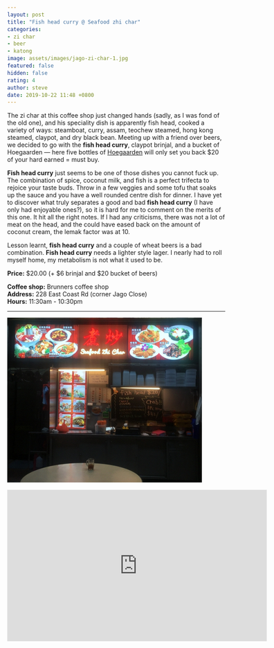```yaml
---
layout: post
title: "Fish head curry @ Seafood zhi char"
categories:
- zi char
- beer
- katong
image: assets/images/jago-zi-char-1.jpg
featured: false
hidden: false
rating: 4
author: steve
date: 2019-10-22 11:48 +0800
---
```

The zi char at this coffee shop just changed hands (sadly, as I was fond of the old one), and his speciality dish is apparently fish head, cooked a variety of ways: steamboat, curry, assam, teochew steamed, hong kong steamed, claypot, and dry black bean. Meeting up with a friend over beers, we decided to go with the **fish head curry**, claypot brinjal, and a bucket of Hoegaarden — here five bottles of [Hoegaarden](https://beerandbrewing.com/review/hoegaarden-wit-blanche/) will only set you back $20 of your hard earned = must buy.

**Fish head curry** just seems to be one of those dishes you cannot fuck up. The combination of spice, coconut milk, and fish is a perfect trifecta to rejoice your taste buds. Throw in a few veggies and some tofu that soaks up the sauce and you have a well rounded centre dish for dinner. I have yet to discover what truly separates a good and bad **fish head curry** (I have only had enjoyable ones?), so it is hard for me to comment on the merits of this one. It hit all the right notes. If I had any criticisms, there was not a lot of meat on the head, and the could have eased back on the amount of coconut cream, the lemak factor was at 10.

Lesson learnt, **fish head curry** and a couple of wheat beers is a bad combination. **Fish head curry** needs a lighter style lager. I nearly had to roll myself home, my metabolism is not what it used to be.

**Price:** $20.00 (+ $6 brinjal and $20 bucket of beers)

**Coffee shop:** Brunners coffee shop  
**Address:** 228 East Coast Rd (corner Jago Close)  
**Hours:** 11:30am - 10:30pm  

***  

![Seafood zhi char](/assets/images/jago-zi-char-2.jpg "Seafood zhi char")

<iframe src="https://www.google.com/maps/embed?pb=!1m18!1m12!1m3!1d3988.7794601923756!2d103.90540321421255!3d1.3075220990463587!2m3!1f0!2f0!3f0!3m2!1i1024!2i768!4f13.1!3m3!1m2!1s0x31da180cb49f7da1%3A0x9a27afd271b9961f!2sBrunners%20Coffeeshop!5e0!3m2!1sen!2ssg!4v1571715947289!5m2!1sen!2ssg" width="600" height="350" frameborder="0" style="border:0;" allowfullscreen=""></iframe>